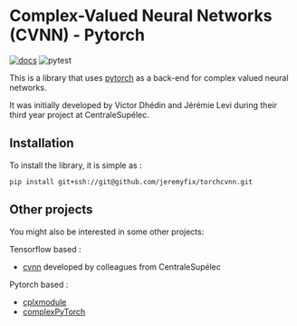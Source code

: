 # Complex-Valued Neural Networks (CVNN) - Pytorch

[![docs](https://github.com/jeremyfix/torchcvnn/actions/workflows/doc.yml/badge.svg)](https://jeremyfix.github.io/torchcvnn/) ![pytest](https://github.com/jeremyfix/torchcvnn/actions/workflows/test.yml/badge.svg)

This is a library that uses [pytorch](https://pytorch.org) as a back-end for complex valued neural networks.

It was initially developed by Victor Dhédin and Jérémie Levi during their third year project at CentraleSupélec. 

## Installation

To install the library, it is simple as :

```
pip install git+ssh://git@github.com/jeremyfix/torchcvnn.git
```

## Other projects

You might also be interested in some other projects: 

Tensorflow based : 

- [cvnn](https://github.com/NEGU93/cvnn) developed by colleagues from CentraleSupélec

Pytorch based : 

- [cplxmodule](https://github.com/ivannz/cplxmodule)
- [complexPyTorch](https://github.com/wavefrontshaping/complexPyTorch)
